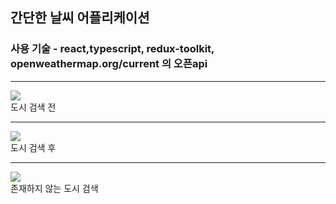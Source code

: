 <h2>간단한 날씨 어플리케이션</h2>
<h3>사용 기술 - react,typescript, redux-toolkit, openweathermap.org/current 의 오픈api</h3>

<hr/>
<img src="https://user-images.githubusercontent.com/65343728/128329042-8e6be8d5-7b66-426e-b99f-d2fbbd63ebbe.png"/>
<div>도시 검색 전</div>
<hr/>
<img src="https://user-images.githubusercontent.com/65343728/128329237-968e0c3e-adce-459a-a81e-2b92d76f410d.png"/>
<div>도시 검색 후</div>

<hr/>
<img src="https://user-images.githubusercontent.com/65343728/128329363-be7c0272-f73b-4494-915a-09f3f9eb6162.png"/>
<div>존재하지 않는 도시 검색</div>

